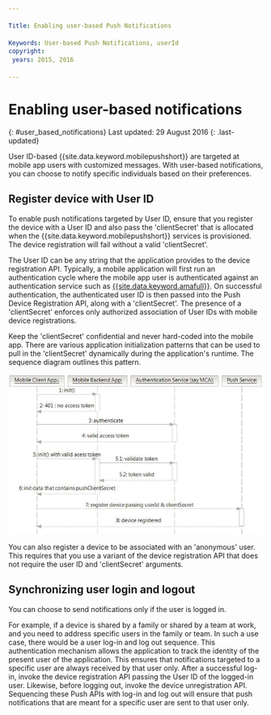 ```yaml
---

Title: Enabling user-based Push Notifications

Keywords: User-based Push Notifications, userId
copyright:
 years: 2015, 2016

---
```


# Enabling user-based notifications
{: #user_based_notifications}
Last updated: 29 August 2016
{: .last-updated}

User ID-based {{site.data.keyword.mobilepushshort}} are targeted at mobile app users with customized messages. With user-based notifications, you can choose to notify specific individuals based on their preferences.

## Register device with User ID
To enable push notifications targeted by User ID, ensure that you register the device with a User ID and also pass the 'clientSecret' that is allocated when the {{site.data.keyword.mobilepushshort}} services is provisioned. The device registration will fail without a valid 'clientSecret'.  

The User ID can be any string that the application provides to the device registration API. Typically, a mobile application will first run an authentication cycle where the mobile app user is authenticated against an authentication service such as [{{site.data.keyword.amafull}}](https://console.ng.bluemix.net/docs/services/mobileaccess/index.html). On successful authentication, the authenticated user ID is then passed into the Push Device Registration API, along with a 'clientSecret'.  The presence of a 'clientSecret' enforces only authorized association of User IDs with mobile device registrations.

Keep the 'clientSecret' confidential and never hard-coded into the mobile app. There are various application initialization patterns that can be used to pull in the 'clientSecret' dynamically during the application's runtime. The sequence diagram outlines this pattern.

![Enable_Push](images/init_client_secret.jpg) 

You can also register a device to be associated with an 'anonymous' user. This requires that you use a variant of the device registration API that does not require the user ID and 'clientSecret' arguments.   

## Synchronizing user login and logout 

You can choose to send notifications only if the user is logged in. 

For example, if a device is shared by a family or shared by a team at work, and you need to address specific users in the family or team. In such a use case, there would be a user log-in and log out sequence. This authentication mechanism allows the application to track the identity of the present user of the application. This ensures that notifications targeted to a specific user are always received by that user only. After a successful log-in, invoke the device registration API passing the User ID of the logged-in user. Likewise, before logging out, invoke the device unregistration API. Sequencing these Push APIs with log-in and log out will ensure that push notifications that are meant for a specific user are sent to that user only.